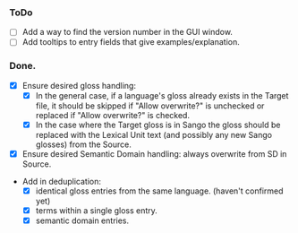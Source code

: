 ### ToDo

- [ ] Add a way to find the version number in the GUI window.
- [ ] Add tooltips to entry fields that give examples/explanation.

### Done.

- [x] Ensure desired gloss handling:
  - [x] In the general case, if a language's gloss already exists in the Target 
    file, it should be skipped if "Allow overwrite?" is unchecked or replaced if
    "Allow overwrite?" is checked.
  - [x] In the case where the Target gloss is in Sango the gloss should be
    replaced with the Lexical Unit text (and possibly any new Sango glosses)
    from the Source.
- [x] Ensure desired Semantic Domain handling: always overwrite from SD in Source.
- Add in deduplication:
  - [x] identical gloss entries from the same language. (haven't confirmed yet)
  - [x] terms within a single gloss entry.
  - [x] semantic domain entries.
